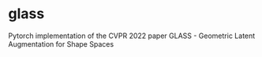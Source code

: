 # glass
Pytorch implementation of the CVPR 2022 paper GLASS - Geometric Latent Augmentation for Shape Spaces
